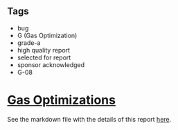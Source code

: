 ## Tags

- bug
- G (Gas Optimization)
- grade-a
- high quality report
- selected for report
- sponsor acknowledged
- G-08

# [Gas Optimizations](https://github.com/code-423n4/2023-08-shell-findings/issues/120) 

See the markdown file with the details of this report [here](https://github.com/code-423n4/2023-08-shell-findings/blob/main/data/lsaudit-G.md).
